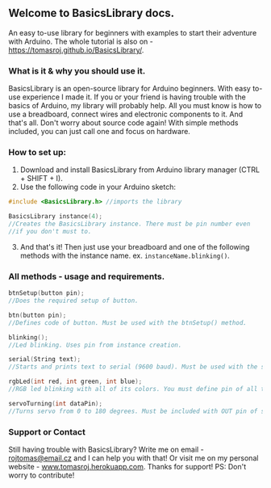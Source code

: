 ## Welcome to BasicsLibrary docs.
An easy to-use library for beginners with examples to start their adventure with Arduino.
The whole tutorial is also on - https://tomasroj.github.io/BasicsLibrary/.

### What is it & why you should use it.

BasicsLibrary is an open-source library for Arduino beginners. With easy to-use experience I made it. If you or your friend is having trouble with the basics of Arduino, my library will probably help. All you must know is how to use a breadboard, connect wires and electronic components to it. And that's all. Don't worry about source code again! With simple methods included, you can just call one and focus on hardware.

### How to set up:

1. Download and install BasicsLibrary from Arduino library manager (CTRL + SHIFT + I).
2. Use the following code in your Arduino sketch:

```c++
#include <BasicsLibrary.h> //imports the library

BasicsLibrary instance(4);
//Creates the BasicsLibrary instance. There must be pin number even
//if you don't must to.
```
3. And that's it! Then just use your breadboard and one of the following methods with the instance name.
ex. `instanceName.blinking()`.

### All methods - usage and requirements.

```c++
btnSetup(button pin);
//Does the required setup of button.

btn(button pin);
//Defines code of button. Must be used with the btnSetup() method.

blinking();
//Led blinking. Uses pin from instance creation.

serial(String text);
//Starts and prints text to serial (9600 baud). Must be used with the string with text.

rgbLed(int red, int green, int blue);
//RGB led blinking with all of its colors. You must define pin of all three diode pins.

servoTurning(int dataPin);
//Turns servo from 0 to 180 degrees. Must be included with OUT pin of servo.
```

### Support or Contact

Still having trouble with BasicsLibrary? Write me on email - rojtomas@email.cz and I can help you with that! Or visit me on my personal website - www.tomasroj.herokuapp.com. Thanks for support! PS: Don't worry to contribute!
